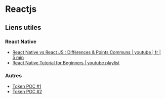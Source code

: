 # Reactjs

## Liens utiles
### React Native
- [React Native vs React JS : Différences & Points Communs | youtube | fr | 5 min](https://youtu.be/dMoz1mxnj2w?si=tickmCZF-5o4jQKj)
- [React Native Tutorial for Beginners | youtube playlist](https://youtube.com/playlist?list=PL4cUxeGkcC9ixPU-QkScoRBVxtPPzVjrQ&si=ciSsmFKNaqcxmsYe)
### Autres
- [Token POC #1](https://opusidea-training.s3.eu-west-3.amazonaws.com/divers/token-poc-1.webm)
- [Token POC #2](https://opusidea-training.s3.eu-west-3.amazonaws.com/divers/token-poc-2.webm)